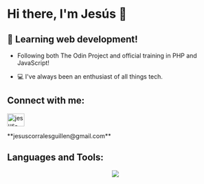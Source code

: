 # Hi there, I'm Jesús 👋
## 🌱 Learning web development! 

- Following both <a hreft="https://www.theodinproject.com/">The Odin Project</a> and official training in PHP and JavaScript!

- 💻 I've always been an enthusiast of all things tech. 

## Connect with me:
<p align="left">
  <a href="https://linkedin.com/in/jesus-jcg" target="blank"><img align="center" src="https://raw.githubusercontent.com/rahuldkjain/github-profile-readme-generator/master/src/images/icons/Social/linked-in-alt.svg" alt="jesus-jcg" height="30" width="40" /></a>
</p>
<p align="let">
**jesuscorralesguillen@gmail.com**
</p>

## Languages and Tools:

<p align="center">
  <a href="https://skillicons.dev">
    <img src="https://skillicons.dev/icons?i=php,js,java,html,css,sql,azure,github" />
  </a>
</p>
